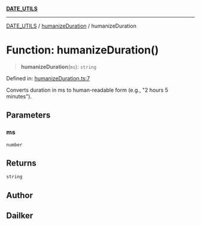 [**DATE_UTILS**](../../README.md)

***

[DATE_UTILS](../../README.md) / [humanizeDuration](../README.md) / humanizeDuration

# Function: humanizeDuration()

> **humanizeDuration**(`ms`): `string`

Defined in: [humanizeDuration.ts:7](https://github.com/dailker/everyutil/blob/db1e809d4c097dd2ba5f952e07c115f09a518c6c/src/date/humanizeDuration.ts#L7)

Converts duration in ms to human-readable form (e.g., "2 hours 5 minutes").

## Parameters

### ms

`number`

## Returns

`string`

## Author

## Dailker
